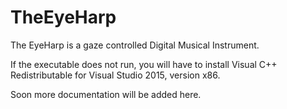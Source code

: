 # TheEyeHarp
The EyeHarp is a gaze controlled Digital Musical Instrument. 

If the executable does not run, you will have to install Visual C++ Redistributable for Visual Studio 2015, version x86.

Soon more documentation will be added here.

